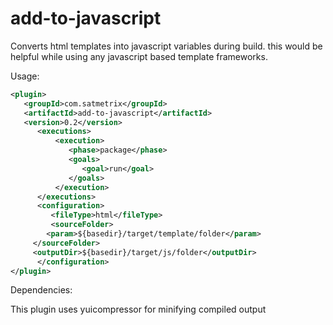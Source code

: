 add-to-javascript
=================

Converts html templates into javascript variables during build. this would be helpful while using any javascript based template frameworks.

Usage:

```xml
<plugin>
   <groupId>com.satmetrix</groupId>
   <artifactId>add-to-javascript</artifactId>
   <version>0.2</version>
      <executions>
          <execution>
             <phase>package</phase>
             <goals>
                <goal>run</goal>
             </goals>
          </execution>
      </executions>
      <configuration>
         <fileType>html</fileType>
         <sourceFolder>
	    <param>${basedir}/target/template/folder</param>
	 </sourceFolder>
	 <outputDir>${basedir}/target/js/folder</outputDir>
      </configuration>
</plugin>
```

Dependencies:

  This plugin uses yuicompressor for minifying compiled output